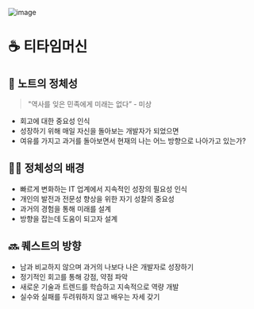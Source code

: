 ![image](https://gist.github.com/user-attachments/assets/5c1b0fa1-cf39-4ef2-a00b-79aba37bd988)

# ☕ 티타임머신

## 🤔 노트의 정체성

> "역사를 잊은 민족에게 미래는 없다” - 미상

- 회고에 대한 중요성 인식
- 성장하기 위해 매일 자신을 돌아보는 개발자가 되었으면
- 여유를 가지고 과거를 돌아보면서 현재의 나는 어느 방향으로 나아가고 있는가?

## 🏃🏻 정체성의 배경

- 빠르게 변화하는 IT 업계에서 지속적인 성장의 필요성 인식
- 개인의 발전과 전문성 향상을 위한 자기 성찰의 중요성
- 과거의 경험을 통해 미래를 설계
- 방향을 잡는데 도움이 되고자 설계

## 🔜 퀘스트의 방향

- 남과 비교하지 않으며 과거의 나보다 나은 개발자로 성장하기
- 정기적인 회고를 통해 강점, 약점 파악
- 새로운 기술과 트렌드를 학습하고 지속적으로 역량 개발
- 실수와 실패를 두려워하지 않고 배우는 자세 갖기
